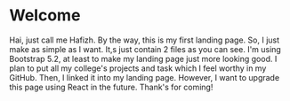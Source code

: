 <h1>Welcome</h1>
Hai, just call me Hafizh. By the way, this is my first landing page. So, I just make as simple as I want.
It,s just contain 2 files as you can see. I'm using Bootstrap 5.2, at least to make my landing page just more looking good.
I plan to put all my college's projects and task which I feel worthy in my GitHub. Then, I linked it into my landing page.
However, I want to upgrade this page using React in the future. Thank's for coming!
